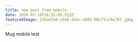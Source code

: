 ```yaml
---
title: new post from mobile
date: 2020-07-16T16:51:03.513Z
featuredImage: 139ae5a0-c926-42bc-a985-06cf11c9e797.jpeg
---
```

Mug mobile test